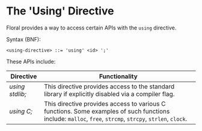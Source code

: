 # The 'Using' Directive

Floral provides a way to access certain APIs with the `using` directive.

Syntax (BNF):
```
<using-directive> ::= 'using' <id> ';'
```

These APIs include:

| Directive | Functionality |
| --------- | ------------- |
| _using stdlib;_ | This directive provides access to the standard library if explicitly disabled via a compiler flag. |
| _using C;_ | This directive provides access to various C functions. Some examples of such functions include: `malloc`, `free`, `strcmp`, `strcpy`, `strlen`, `clock`.

